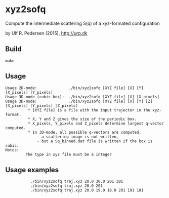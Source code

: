 # xyz2sofq
Compute the intermediate scattering S(q) of a xyz-formated configuration

by Ulf R. Pedersen (2015), http://urp.dk 

## Build 
    make

## Usage
```
Usage 2D-mode:              ./bin/xyz2sofq [XYZ file] [X] [Y] [X_pixels] [Y_pixels]
Usage 3D-mode (cubic box):  ./bin/xyz2sofq [XYZ file] [X] [X_pixels] 
Usage 3D-mode:              ./bin/xyz2sofq [XYZ file] [X] [Y] [Z] [X_pixels] [Y_pixels] [Z_pixels] 
          * [XYZ file] is a file with the input trajector in the xyz-format.
          * X, Y and Z gives the size of the periodic box.
          * X_pixels, Y_pixels and Z_pixels determine largest q-vector computed.
          * In 3D-mode, all possible q-vectors are computed,
              - a scattering image is not written,
              - but a Sq_binned.dat file is written if the box is cubic.
Notes:
         The type in xyz file must be a integer
```

## Usage examples
```
           ./bin/xyz2sofq traj.xyz 20.0 30.0 201 301
           ./bin/xyz2sofq traj.xyz 20.0 201
           ./bin/xyz2sofq traj.xyz 20.0 19.0 18.0 201 191 181
```



